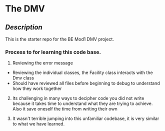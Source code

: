 # The DMV

## *Description*
This is the starter repo for the BE Mod1 DMV project.
### **Process to for learning this code base.**
1. Reviewing the error message
* Reviewing the individual classes,  the Facility class interacts with the Dmv class
* Should have reviewed all files before beginning to debug to understand how they work together

2. Its challenging in many ways to decipher code you did not write because it takes time to understand what they are trying to achieve.  Also it save oneself the time from writing their own

3. It wasn't terrible jumping into this unfamiliar codebase, it is very similar to  what we have learned.  